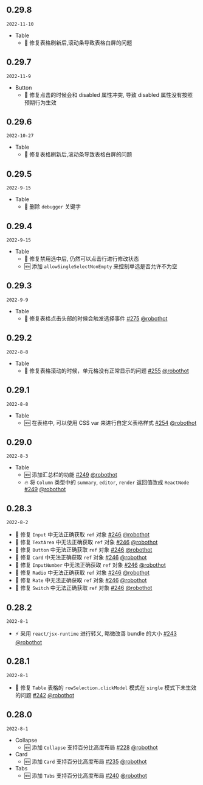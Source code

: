 ## 0.29.8

`2022-11-10`

- Table
  - 🐞 修复表格刷新后,滚动条导致表格白屏的问题

## 0.29.7

`2022-11-9`

- Button
  - 🐞 修复点击的时候会和 disabled 属性冲突, 导致 disabled 属性没有按照预期行为生效

## 0.29.6

`2022-10-27`

- Table
  - 🐞 修复表格刷新后,滚动条导致表格白屏的问题

## 0.29.5

`2022-9-15`

- Table
  - 🐞 删除 `debugger` 关键字

## 0.29.4

`2022-9-15`

- Table
  - 🐞 修复禁用选中后, 仍然可以点击行进行修改状态
  - 🆕 添加 `allowSingleSelectNonEmpty` 来控制单选是否允许不为空

## 0.29.3

`2022-9-9`

- Table
  - 🐞 修复表格点击头部的时候会触发选择事件 [#275](https://github.com/Web-Lif/fast-ui/pull/275) [@robothot](https://github.com/robothot)

## 0.29.2

`2022-8-8`

- Table
  - 🐞 修复表格滚动的时候，单元格没有正常显示的问题 [#255](https://github.com/Web-Lif/fast-ui/pull/255) [@robothot](https://github.com/robothot)

## 0.29.1

`2022-8-8`

- Table
  - 🆕 在表格中, 可以使用 CSS var 来进行自定义表格样式 [#254](https://github.com/Web-Lif/fast-ui/pull/254) [@robothot](https://github.com/robothot)

## 0.29.0

`2022-8-3`

- Table
  - 🆕 添加汇总栏的功能 [#249](https://github.com/Web-Lif/fast-ui/pull/249) [@robothot](https://github.com/robothot)
  - 🔥 将 `Column` 类型中的 `summary`, `editor`, `render` 返回值改成 `ReactNode` [#249](https://github.com/Web-Lif/fast-ui/pull/249) [@robothot](https://github.com/robothot)

## 0.28.3

`2022-8-2`

- 🐞 修复 `Input` 中无法正确获取 `ref` 对象 [#246](https://github.com/Web-Lif/fast-ui/pull/246) [@robothot](https://github.com/robothot)
- 🐞 修复 `TextArea` 中无法正确获取 `ref` 对象 [#246](https://github.com/Web-Lif/fast-ui/pull/246) [@robothot](https://github.com/robothot)
- 🐞 修复 `Button` 中无法正确获取 `ref` 对象 [#246](https://github.com/Web-Lif/fast-ui/pull/246) [@robothot](https://github.com/robothot)
- 🐞 修复 `Card` 中无法正确获取 `ref` 对象 [#246](https://github.com/Web-Lif/fast-ui/pull/246) [@robothot](https://github.com/robothot)
- 🐞 修复 `InputNumber` 中无法正确获取 `ref` 对象 [#246](https://github.com/Web-Lif/fast-ui/pull/246) [@robothot](https://github.com/robothot)
- 🐞 修复 `Radio` 中无法正确获取 `ref` 对象 [#246](https://github.com/Web-Lif/fast-ui/pull/246) [@robothot](https://github.com/robothot)
- 🐞 修复 `Rate` 中无法正确获取 `ref` 对象 [#246](https://github.com/Web-Lif/fast-ui/pull/246) [@robothot](https://github.com/robothot)
- 🐞 修复 `Switch` 中无法正确获取 `ref` 对象 [#246](https://github.com/Web-Lif/fast-ui/pull/246) [@robothot](https://github.com/robothot)

## 0.28.2

`2022-8-1`

- ⚡️ 采用 `react/jsx-runtime` 进行转义, 略微改善 bundle 的大小 [#243](https://github.com/Web-Lif/fast-ui/pull/243) [@robothot](https://github.com/robothot)

## 0.28.1

`2022-8-1`

- 🐞 修复 `Table` 表格的 `rowSelection.clickModel` 模式在 `single` 模式下未生效的问题 [#242](https://github.com/Web-Lif/fast-ui/pull/242) [@robothot](https://github.com/robothot)

## 0.28.0

`2022-8-1`

- Collapse
  - 🆕 添加 `Collapse` 支持百分比高度布局 [#228](https://github.com/Web-Lif/fast-ui/pull/228) [@robothot](https://github.com/robothot)
- Card
  - 🆕 添加 `Card` 支持百分比高度布局 [#235](https://github.com/Web-Lif/fast-ui/pull/235) [@robothot](https://github.com/robothot)
- Tabs
  - 🆕 添加 `Tabs` 支持百分比高度布局 [#240](https://github.com/Web-Lif/fast-ui/pull/240) [@robothot](https://github.com/robothot)
